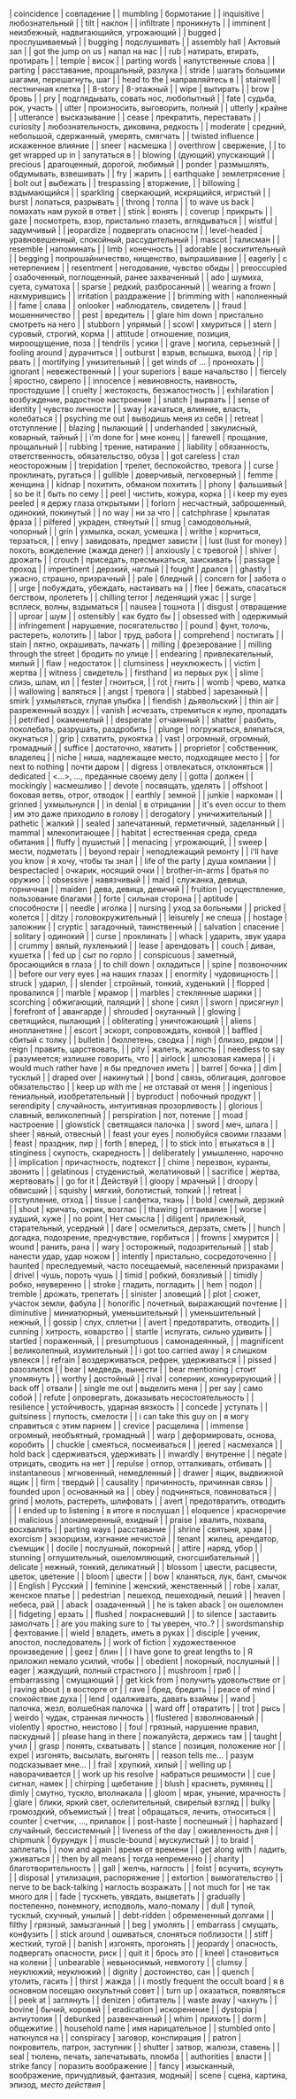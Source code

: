 | coincidence                     | совпадение                                            |
| mumbling                        | бормотание                                            |
| inquisitive                     | любознательный                                        |
| tilt                            | наклон                                                |
| infiltrate                      | проникнуть                                            |
| imminent                        | неизбежный, надвигающийся, угрожающий                 |
| bugged                          | прослушиваемый                                        |
| bugging                         | подслушивать                                          |
| assembly hall                   | Актовый зал                                           |
| got the jump on us              | напал на нас                                          |
| rub                             | натирать, втирать, протирать                          |
| temple                          | висок                                                 |
| parting words                   | напутственные слова                                   |
| parting                         | расставание, прощальный, разлука                      |
| stride                          | шагать большими шагами, перешагнуть, шаг              |
| head to the                     | направляйтесь в                                       |
| stairwell                       | лестничная клетка                                     |
| 8-story                         | 8-этажный                                             |
| wipe                            | вытирать                                              |
| brow                            | бровь                                                 |
| pry                             | подглядывать, совать нос, любопытный                  |
| fate                            | судьба, рок, участь                                   |
| utter                           | произносить, выговорить, полный                       |
| utterly                         | крайне                                                |
| utterance                       | высказывание                                          |
| cease                           | прекратить, переставать                               |
| curiosity                       | любознательность, диковина, редкость                  |
| moderate                        | средний, небольшой, сдержанный, умерять, смягчать     |
| twisted influence               | искаженное влияние                                    |
| sneer                           | насмешка                                              |
| overthrow                       | свержение,                                            |
| to get wrapped up in            | запутаться в                                          |
| blowing                         | (дующий) упускающий                                   |
| precious                        | драгоценный, дорогой, любимый                         |
| ponder                          | размышлять, обдумывать, взвешивать                    |
| fry                             | жарить                                                |
| earthquake                      | землетрясение                                         |
| bolt out                        | выбежать                                              |
| trespassing                     | вторжение,                                            |
| billowing                       | вздымающийся                                          |
| sparkling                       | сверкающий, искрящийся, игристый                      |
| burst                           | лопаться, разрывать                                   |
| throng                          | толпа                                                 |
| to wave us back                 | помахать нам рукой в ответ                            |
| stink                           | вонять                                                |
| coverup                         | прикрыть                                              |
| gaze                            | посмотреть, взор, пристально глазеть, вглядываться    |
| wistful                         | задумчивый                                            |
| jeopardize                      | подвергать опасности                                  |
| level-headed                    | уравновешенный, спокойный, рассудительный             |
| mascot                          | талисман                                              |
| resemble                        | напоминать                                            |
| limb                            | конечность                                            |
| adorable                        | восхитительный                                        |
| begging                         | попрошайничество, нищенство, выпрашивание             |
| eagerly                         | с нетерпением                                         |
| resentment                      | негодование, чувство обиды                            |
| preoccupied                     | озабоченный, поглощенный, ранее захваченный           |
| ado                             | шумиха, суета, суматоха                               |
| sparse                          | редкий, разбросанный                                  |
| wearing a frown                 | нахмурившись                                          |
| irritation                      | раздражение                                           |
| brimming with                   | наполненный                                           |
| fame                            | слава                                                 |
| onlooker                        | наблюдатель, свидетель                                |
| fraud                           | мошенничество                                         |
| pest                            | вредитель                                             |
| glare him down                  | пристально смотреть на него                           |
| stubborn                        | упрямый                                               |
| scowl                           | хмуриться                                             |
| stern                           | суровый, строгий, корма                               |
| attitude                        | отношение, позиция, мироощущение, поза                |
| tendrils                        | усики                                                 |
| grave                           | могила, серьезный                                     |
| fooling around                  | дурачиться                                            |
| outburst                        | взрыв, вспышка, выход                                 |
| rip                             | рвать                                                 |
| mortifying                      | унизительный                                          |
| get winds of ...                | пронюхать                                             |
| ignorant                        | невежественный                                        |
| your superiors                  | ваше начальство                                       |
| fiercely                        | яростно, свирепо                                      |
| innocence                       | невиновность, наивность, простодушие                  |
| cruelty                         | жестокость, безжалостность                            |
| exhilaration                    | возбуждение,  радостное настроение                    |
| snatch                          | вырвать                                               |
| sense of identity               | чувство личности                                      |
| sway                            | качаться, влияние, власть, колебаться                 |
| psyching me out                 | выводишь меня из себя                                 |
| retreat                         | отступление                                           |
| blazing                         | пылающий                                              |
| underhanded                     | закулисный, коварный, тайный                          |
| i'm done for                    | мне конец                                             |
| farewell                        | прощание, прощальный                                  |
| rubbing                         | трение, натирание                                     |
| liability                       | обязанность, ответственность, обязательство, обуза    |
| got careless                    | стал неосторожным                                     |
| trepidation                     | трепет, беспокойство, тревога                         |
| curse                           | проклинать, ругаться                                  |
| gullible                        | доверчивый, легковерный                               |
| femme                           | женщина                                               |
| kidnap                          | похитить, обманом похитить                            |
| phony                           | фальшивый                                             |
| so be it                        | быть по сему                                          |
| peel                            | чистить, кожура, корка                                |
| i keep my eyes peeled           | я держу глаза открытыми                               |
| forlorn                         | несчастный, заброшенный, одинокий, покинутый          |
| no way                          | ни за что                                             |
| catchphrase                     | крылатая фраза                                        |
| pilfered                        | украден, стянутый                                     |
| smug                            | самодовольный, чопорный                               |
| grin                            | ухмылка, оскал, усмешка                               |
| writhe                          | корчиться, терзаться,                                 |
| envy                            | завидовать, предмет зависти                           |
| lust (lust for money)           | похоть, вожделение (жажда денег)                      |
| anxiously                       | с тревогой                                            |
| shiver                          | дрожать                                               |
| crouch                          | приседать, пресмыкаться, заискивать                   |
| passage                         | проход                                                |
| impertinent                     | дерзкий, наглый                                       |
| fought                          | дрался                                                |
| ghastly                         | ужасно, страшно, призрачный                           |
| pale                            | бледный                                               |
| concern for                     | забота о                                              |
| urge                            | побуждать, убеждать, настаивать на                    |
| flee                            | бежать, спасаться бегством, пролететь                 |
| chilling terror                 | леденящий ужас                                        |
| surge                           | всплеск, волны, вздыматься                            |
| nausea                          | тошнота                                               |
| disgust                         | отвращение                                            |
| uproar                          | шум                                                   |
| ostensibly                      | как будто бы                                          |
| obsessed with                   | одержимый                                             |
| infringement                    | нарушение, посягательство                             |
| pound                           | фунт, толочь, растереть, колотить                     |
| labor                           | труд, работа                                          |
| comprehend                      | постигать                                             |
| stain                           | пятно, окрашивать, пачкать                            |
| milling                         | фрезерование                                          |
| milling through the street      | бродить по улице                                      |
| endearing                       | привлекательный, милый                                |
| flaw                            | недостаток                                            |
| clumsiness                      | неуклюжесть                                           |
| victim                          | жертва                                                |
| witness                         | свидетель                                             |
| firsthand                       | из первых рук                                         |
| slime                           | слизь, шлам, ил                                       |
| fester                          | гноиться,                                             |
| rot                             | гнить                                                 |
| womb                            | чрево, матка                                          |
| wallowing                       | валяться                                              |
| angst                           | тревога                                               |
| stabbed                         | зарезанный                                            |
| smirk                           | ухмыляться, глупая улыбка                             |
| fiendish                        | дьявольский                                           |
| thin air                        | разреженный воздух                                    |
| vanish                          | исчезать, стремиться к нулю, пропадать                |
| petrified                       | окаменелый                                            |
| desperate                       | отчаянный                                             |
| shatter                         | разбить, поколебать, разрушать, раздробить            |
| plunge                          | погружаться, вляпаться, окунаться                     |
| grip                            | схватить, рукоятка                                    |
| vast                            | огромный, огромный, громадный                         |
| suffice                         | достаточно, хватить                                   |
| proprietor                      | собственник, владелец                                 |
| niche                           | ниша, надлежащее место, подходящее место              |
| for next to nothing             | почти даром                                           |
| digress                         | отвлекаться, отклоняться                              |
| dedicated                       | <...>, ..., преданные своему делу                     |
| gotta                           | должен                                                |
| mockingly                       | насмешливо                                            |
| devote                          | посвящать, уделять                                    |
| offshoot                        | боковая ветвь, отрог, отводок                         |
| earthly                         | земной                                                |
| junkie                          | наркоман                                              |
| grinned                         | ухмыльнулся                                           |
| in denial                       | в отрицании                                           |
| it's even occur to them         | им это даже приходило в голову                        |
| derogatory                      | уничижительный                                        |
| pathetic                        | жалкий                                                |
| sealed                          | запечатанный, герметичный, заделанный                 |
| mammal                          | млекопитающее                                         |
| habitat                         | естественная среда, среда обитания                    |
| fluffy                          | пушистый                                              |
| menacing                        | угрожающий,                                           |
| sweep                           | мести, подметать                                      |
| beyond repair                   | неподлежащий ремонту                                  |
| i'll have you know              | я хочу, чтобы ты знал                                 |
| life of the party               | душа компании                                         |
| bespectacled                    | очкарик, носящий очки                                 |
| brother-in-arms                 | братья по оружию                                      |
| obsessive                       | навязчивый                                            |
| maid                            | служанка, девица, горничная                           |
| maiden                          | дева, девица, девичий                                 |
| fruition                        | осуществление, пользование благами                    |
| forte                           | сильная сторона                                       |
| aptitude                        | способности                                           |
| needle                          | иголка                                                |
| nursing                         | уход за больными                                      |
| pricked                         | колется                                               |
| ditzy                           | головокружительный                                    |
| leisurely                       | не спеша                                              |
| hostage                         | заложник                                              |
| cryptic                         | загадочный, таинственный                              |
| salvation                       | спасение                                              |
| solitary                        | одинокий                                              |
| curse                           | проклинать                                            |
| whack                           | ударить, звук удара                                   |
| crummy                          | вялый, пухленький                                     |
| lease                           | арендовать                                            |
| couch                           | диван, кушетка                                        |
| fed up                          | сыт по горло                                          |
| conspicuous                     | заметный, бросающийся в глаза                         |
| to chill down                   | охладиться                                            |
| spine                           | позвоночник                                           |
| before our very eyes            | на наших глазах                                       |
| enormity                        | чудовищность                                          |
| struck                          | ударил,                                               |
| slender                         | стройный, тонкий, худенький                           |
| flopped                         | провалился                                            |
| marble                          | мрамор                                                |
| marbles                         | стеклянные шарики                                     |
| scorching                       | обжигающий, палящий                                   |
| shone                           | сиял                                                  |
| sworn                           | присягнул                                             |
| forefront of                    | авангарде                                             |
| shrouded                        | окутанный                                             |
| glowing                         | светящийся, пылающий                                  |
| obliterating                    | уничтожающий                                          |
| aliens                          | инопланетяне                                          |
| escort                          | эскорт, сопровождать, конвой                          |
| baffled                         | сбитый с толку                                        |
| bulletin                        | бюллетень, сводка                                     |
| nigh                            | близко, рядом                                         |
| reign                           | править, царствовать,                                 |
| pity                            | жалеть, жалость                                       |
| needless to say                 | разумеется; излишне говорить, что                     |
| airlock                         | шлюзовая камера                                       |
| i would much rather have        | я бы предпочел иметь                                  |
| barrel                          | бочка                                                 |
| dim                             | тусклый                                               |
| draped over                     | накинутый                                             |
| bond                            | связь, облигация, долговое обязательство              |
| keep up with me                 | не отставай от меня                                   |
| ingenious                       | гениальный, изобретательный                           |
| byproduct                       | побочный продукт                                      |
| serendipity                     | случайность, интуитивная прозорливость                |
| glorious                        | славный, великолепный                                 |
| perspiration                    | пот, потение                                          |
| moad                            | настроение                                            |
| glowstick                       | светящаяся палочка                                    |
| sword                           | меч, шпага                                            |
| sheer                           | явный, отвесный                                       |
| feast your eyes                 | полюбуйся своими глазами                              |
| feast                           | праздник, пир                                         |
| forth                           | вперед,                                               |
| to stick into                   | втыкаться в                                           |
| stinginess                      | скупость, скаредность                                 |
| deliberately                    | умышленно, нарочно                                    |
| implication                     | причастность, подтекст                                |
| chime                           | перезвон, куранты, звонить                            |
| gelatinous                      | студенистый, желатиновый                              |
| sacrifice                       | жертва, жертвовать                                    |
| go for it                       | Действуй                                              |
| gloopy                          | мрачный                                               |
| droopy                          | обвисший                                              |
| squishy                         | мягкий, болотистый, топкий                            |
| retreat                         | отступление, отход                                    |
| tissue                          | салфетка, ткань                                       |
| bold                            | смелый, дерзкий                                       |
| shout                           | кричать, окрик, возглас                               |
| thawing                         | оттаивание                                            |
| worse                           | худший, хуже                                          |
| no point                        | Нет смысла                                            |
| diligent                        | прилежный, старательный, усердный                     |
| dare                            | осмелиться, дерзать, сметь                            |
| hunch                           | догадка, подозрение, предчувствие, горбиться          |
| frowns                          | хмурится                                              |
| wound                           | ранить, рана                                          |
| wary                            | осторожный, подозрительный                            |
| stab                            | нанести удар, удар ножом                              |
| intently                        | пристально, сосредоточенно                            |
| haunted                         | преследуемый, часто посещаемый, населенный призраками |
| drivel                          | чушь, пороть чушь                                     |
| timid                           | робкий, боязливый                                     |
| timidly                         | робко, неуверенно                                     |
| stroke                          | гладить, погладить                                    |
| hem                             | подол                                                 |
| tremble                         | дрожать, трепетать                                    |
| sinister                        | зловещий                                              |
| plot                            | сюжет, участок земли, фабула                          |
| honorific                       | почетный, выражающий почтение                         |
| diminutive                      | миниатюрный, уменьшительный                           |
| уменьшительный                  | нежный,                                               |
| gossip                          | слух, сплетни                                         |
| avert                           | предотвратить, отводить                               |
| cunning                         | хитрость, коварство                                   |
| startle                         | испугать, сильно удивить                              |
| startled                        | пораженный,                                           |
| presumptuous                    | самонадеянный,                                        |
| magnificent                     | великолепный, изумительный                            |
| i got too carried away          | я слишком увлекся                                     |
| refrain                         | воздерживаться, рефрен, удерживаться                  |
| pissed                          | разозлился                                            |
| bear                            | медведь, вынести                                      |
| bear mentioning                 | стоит упомянуть                                       |
| worthy                          | достойный                                             |
| rival                           | соперник, конкурирующий                               |
| back off                        | отвали                                                |
| single me out                   | выделить меня                                         |
| per say                         | само собой                                            |
| refute                          | опровергать, доказывать несостоятельность             |
| resilience                      | устойчивость, ударная вязкость                        |
| concede                         | уступать                                              |
| guitsiness                      | глупость, смелости                                    |
| i can take this guy on          | я могу справиться с этим парнем                       |
| crevice                         | расщелина                                             |
| immense                         | огромный, необъятный, громадный                       |
| warp                            | деформировать, основа, коробить                       |
| chuckle                         | смеяться, посмеиваться                                |
| jeered                          | насмехался                                            |
| hold back                       | сдерживаться, удерживать                              |
| inwardly                        | внутренне                                             |
| negate                          | отрицать, сводить на нет                              |
| repulse                         | отпор, отталкивать, отбивать                          |
| instantaneous                   | мгновенный, немедленный                               |
| drawer                          | ящик, выдвижной ящик                                  |
| firm                            | твердый                                               |
| causality                       | причинность, причинная связь                          |
| founded upon                    | основанный на                                         |
| obey                            | подчиняться, повиноваться                             |
| grind                           | молоть, растереть, шлифовать                          |
| avert                           | предотвратить, отводить                               |
| I ended up to listening         | в итоге я послушал                                    |
| eloquence                       | красноречие                                           |
| malicious                       | злонамеренный, ехидный                                |
| praise                          | хвалить, похвала, восхвалять                          |
| parting ways                    | расставание                                           |
| shrine                          | святыня, храм                                         |
| exorcism                        | экзорцизм, изгнание нечистой                          |
| tenant                          | жилец, арендатор, съемщик                             |
| docile                          | послушный, покорный                                   |
| attire                          | наряд, убор                                           |
| stunning                        | оглушительный, ошеломляющий, сногсшибательный         |
| delicate                        | нежный, тонкий, деликатный                            |
| blossom                         | цвести, расцвести, цветок, цветение                   |
| bloom                           | цвести                                                |
| bow                             | кланяться, лук, бант, смычок                          |
| English                         | Русский                                               |
| feminine                        | женский, женственный                                  |
| robe                            | халат, женское платье                                 |
| pedestrian                      | пешеход, пешеходный, пеший                            |
| heaven                          | небеса, рай                                           |
| aback                           | озадаченный                                           |
| he is taken aback               | он ошеломлен                                          |
| fidgeting                       | ерзать                                                |
| flushed                         | покрасневший                                          |
| to silence                      | заставить замолчать                                   |
| are you making sure to          | ты уверен, что..?                                     |
| swordsmanship                   | фехтование                                            |
| wield                           | владеть, иметь в руках                                |
| disciple                        | ученик, апостол, последователь                        |
| work of fiction                 | художественное произведение                           |
| geez                            | блин                                                  |
| I have gone to great lengths to | Я приложил немало усилий, чтобы                       |
| obedient                        | покорный, послушный                                   |
| eager                           | жаждущий, полный страстного                           |
| mushroom                        | гриб                                                  |
| embarrassing                    | смущающий                                             |
| get kick from                   | получить удовольствие от                              |
| raving about                    | в восторге от                                         |
| rave                            | бред, бредить                                         |
| peace of mind                   | спокойствие духа                                      |
| lend                            | одалживать, давать взаймы                             |
| wand                            | палочка, жезл, волшебная палочка                      |
| ward off                        | отвратить                                             |
| trot                            | рысь                                                  |
| weirdo                          | чудак, странная личность                              |
| flustered                       | взволнованный                                         |
| violently                       | яростно, неистово                                     |
| foul                            | грязный, нарушение правил, паскудный                  |
| please hang in there            | пожалуйста, держись там                               |
| taught                          | учил                                                  |
| grasp                           | понять, схватывать                                    |
| stance                          | позиция, положение ног                                |
| expel                           | изгонять, высылать, выгонять                          |
| reason tells me...              | разум подсказывает мне...                             |
| frail                           | хрупкий, хилый                                        |
| welling up                      | наворачивается                                        |
| work up his resolve             | набраться решимости                                   |
| cue                             | сигнал, намек                                         |
| chirping                        | щебетание                                             |
| blush                           | краснеть, румянец                                     |
| dimly                           | смутно, тускло, вполнакала                            |
| gloom                           | мрак, уныние, мрачность                               |
| glare                           | блики, яркий свет, ослепительный, свирепый взгляд     |
| bulky                           | громоздкий, объемистый                                |
| treat                           | обращаться, лечить, относиться                        |
| counter                         | счетчик, ..., прилавок                                |
| post-haste                      | поспешный                                             |
| haphazard                       | случайный, бессистемный                               |
| liveness of the day             | оживленность дня                                      |
| chipmunk                        | бурундук                                              |
| muscle-bound                    | мускулистый                                           |
| to braid                        | заплетать                                             |
| now and again                   | время от времени                                      |
| get along with                  | ладить, уживаться                                     |
| then by all means               | тогда непременно                                      |
| charity                         | благотворительность                                   |
| gall                            | желчь, наглость                                       |
| foist                           | всучить, всунуть                                      |
| disposal                        | утилизация, распоряжение                              |
| extortion                       | вымогательство                                        |
| nerve to be back-talking        | наглость возражать                                    |
| not much for                    | не так много для                                      |
| fade                            | тускнеть, увядать, выцветать                          |
| gradually                       | постепенно, понемногу, исподволь, мало-помалу         |
| dull                            | тупой, тусклый, скучный, унылый                       |
| debt-ridden                     | обремененный долгами                                  |
| filthy                          | грязный, замызганный                                  |
| beg                             | умолять                                               |
| embarrass                       | смущать, конфузить                                    |
| stick around                    | ошиваться, слоняться поблизости                       |
| stiff                           | жесткий, тугой                                        |
| banish                          | изгонять, прогонять                                   |
| jeopardy                        | опасность, подвергать опасности, риск                 |
| quit it                         | брось это                                             |
| kneel                           | становиться на колени                                 |
| unbearable                      | невыносимый, невмоготу                                |
| clumsy                          | неуклюжий, неуклюжий                                  |
| dignity                         | достоинство, сан                                      |
| quench                          | утолить, гасить                                       |
| thirst                          | жажда                                                 |
| i mostly frequent the occult board | я в основном посещаю оккультный совет                |
| turn up                         | оказаться, появляться                                 |
| peek at                         | заглянуть                                             |
| denizen                         | обитатель                                             |
| waste away                      | чахнуть                                               |
| bovine                          | бычий, коровий                                        |
| eradication                     | искоренение                                           |
| dystopia                        | антиутопия                                            |
| debunked                        | развенчанный                                          |
| whim                            | прихоть                                               |
| dorm                            | общежитие                                             |
| household name                  | имя нарицательное                                     |
| stumbled onto                   | наткнулся на                                          |
| conspiracy                      | заговор, конспирация                                  |
| patron                          | покровитель, патрон, заступник                        |
| shutter                         | затвор, жалюзи, ставень                               |
| seal                            | тюлень, печать, запечатывать, пломба                  |
| authorities                     | власти                                                |
| strike fancy                    | поразить воображение                                  |
| fancy                           | изысканный, воображение, причудливый, фантазия, модный|
| scene                           | сцена, картина, эпизод, _место действия_              |